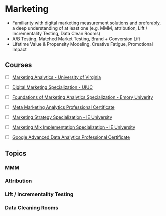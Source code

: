 # Marketing

- Familiarity with digital marketing measurement solutions and preferably, a deep understanding of at least one (e.g. MMM, attribution, Lift / Incrementality Testing, Data Clean Rooms)
- A/B Testing, Matched Market Testing, Brand + Conversion Lift
- Lifetime Value & Propensity Modeling, Creative Fatigue, Promotional Impact


## Courses

- [ ] [Marketing Analytics - University of Virginia]()

- [ ] [Digital Marketing Specialization - UIUC]()

- [ ] [Foundations of Marketing Analytics Specialization - Emory Univerity]()

- [ ] [Meta Marketing Analytics Professional Certificate]()

- [ ] [Marketing Strategy Specialization - IE University]()

- [ ] [Marketing Mix Implementation Specialization - IE University]()

- [ ] [Google Advanced Data Analytics Professional Certificate]()

## Topics

### MMM

### Attribution

### Lift / Incrementality Testing

### Data Cleaning Rooms

